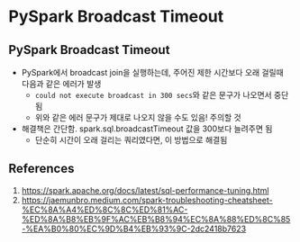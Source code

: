 # PySpark Broadcast Timeout

## PySpark Broadcast Timeout

- PySpark에서 broadcast join을 실행하는데, 주어진 제한 시간보다 오래 걸릴때 다음과 같은 에러가 발생
  - `could not execute broadcast in 300 secs`와 같은 문구가 나오면서 중단됨
  - 위와 같은 에러 문구가 제대로 나오지 않을 수도 있음! 주의할 것
- 해결책은 간단함. spark.sql.broadcastTimeout 값을 300보다 늘려주면 됨
  - 단순히 시간이 오래 걸리는 쿼리였다면, 이 방법으로 해결됨

## References

1. https://spark.apache.org/docs/latest/sql-performance-tuning.html
2. https://jaemunbro.medium.com/spark-troubleshooting-cheatsheet-%EC%8A%A4%ED%8C%8C%ED%81%AC-%ED%8A%B8%EB%9F%AC%EB%B8%94%EC%8A%88%ED%8C%85-%EA%B0%80%EC%9D%B4%EB%93%9C-2dc2418b7623
